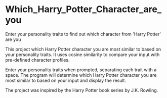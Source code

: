 # Which_Harry_Potter_Character_are_you
Enter your personality traits to find out which character from 'Harry Potter' are you

This project which Harry Potter character you are most similar to based on your personality traits. It uses cosine similarity to compare your input with pre-defined character profiles. 

Enter your personality traits when prompted, separating each trait with a space.
The program will determine which Harry Potter character you are most similar to based on your input and display the result.

The project was inspired by the Harry Potter book series by J.K. Rowling.

